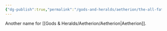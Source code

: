 ```yaml
---
{"dg-publish":true,"permalink":"/gods-and-heralds/aetherion/the-all-father/","updated":"2025-03-01T21:15:43.639+00:00"}
---
```


Another name for [[Gods & Heralds/Aetherion/Aetherion\|Aetherion]].

